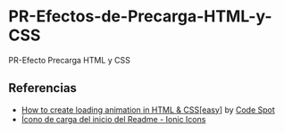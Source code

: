 # PR-Efectos-de-Precarga-HTML-y-CSS
PR-Efecto Precarga HTML y CSS 

## Referencias
- [How to create loading animation in HTML & CSS[easy]](https://www.youtube.com/watch?v=wRIHB0sByB0) by [Code Spot](https://www.youtube.com/channel/UCNSe13znA4YRG-DQJSfjC2Q)
- [Ícono de carga del inicio del Readme - Ionic Icons](https://ionic.io/ionicons)
